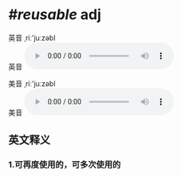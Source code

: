 # ***\#reusable*** adj
英音 ˌriː'juːzəbl  
英音
<audio src="./media/reusable1_AAC.aac" controls="controls"></audio>

美音 ˌriː'juːzəbl  
美音
<audio src="./media/reusable2_AAC.aac" controls="controls"></audio>



  

英文释义
---
### 1.**可再度使用的，可多次使用的**  


